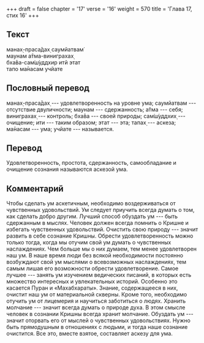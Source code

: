 +++
draft = false
chapter = '17'
verse = '16'
weight = 570
title = 'Глава 17, стих 16'
+++
## Текст

манах̣-праса̄дах̣ саумйатвам̇  
маунам а̄тма-виниграхах̣  
бха̄ва-сам̇ш́уддхир итй этат  
тапо ма̄насам учйате

## Пословный перевод

манах̣-праса̄дах̣ --- удовлетворенность на уровне ума; саумйатвам ---
отсутствие двуличности; маунам --- сдержанность; а̄тма --- себя;
виниграхах̣ --- контроль; бха̄ва --- своей природы; сам̇ш́уддхих̣ ---
очищение; ити --- таким образом; этат --- эта; тапах̣ --- аскеза; ма̄насам
--- ума; учйате --- называется.

## Перевод

Удовлетворенность, простота, сдержанность, самообладание и очищение
сознания называются аскезой ума.

## Комментарий

Чтобы сделать ум аскетичным, необходимо воздерживаться от чувственных
удовольствий. Ум следует приучить всегда думать о том, как сделать добро
другим. Лучший способ обуздать ум --- быть сдержанным в мыслях. Человек
должен всегда помнить о Кришне и избегать чувственных удовольствий.
Очистить свою природу --- значит развить в себе сознание Кришны. Обрести
удовлетворенность можно только тогда, когда мы отучим свой ум думать о
чувственных наслаждениях. Чем больше мы о них думаем, тем менее
удовлетворен наш ум. В наше время люди без всякой необходимости
постоянно возбуждают свой ум мыслями о всевозможных наслаждениях, тем
самым лишая его возможности обрести удовлетворение. Самое лучшее ---
занять ум изучением ведических писаний, в которых есть множество
интересных и увлекательных историй. Особенно это касается Пуран и
«Махабхараты». Знание, содержащееся в них, очистит наш ум от
материальной скверны. Кроме того, необходимо отучить ум от лицемерия и
научиться заботиться о людях. Хранить молчание --- значит всегда думать
о природе духа. В этом смысле человек в сознании Кришны всегда хранит
молчание. Обуздать ум --- значит оторвать его от мыслей о чувственных
удовольствиях. Нужно быть прямодушным в отношениях с людьми, и тогда
наше сознание очистится. Все это, вместе взятое, составляет аскезу для
ума.
